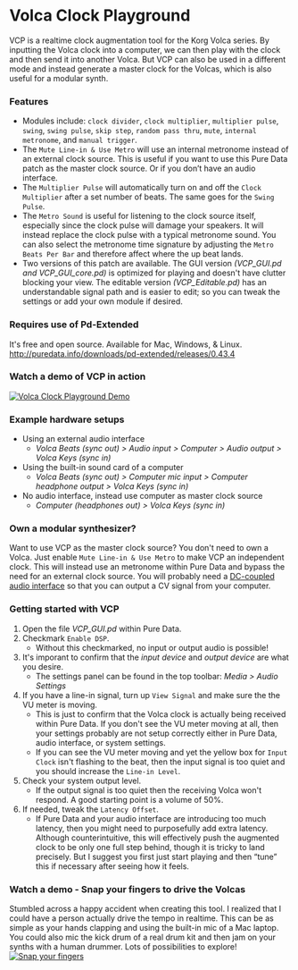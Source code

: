 # Volca Clock Playground
VCP is a realtime clock augmentation tool for the Korg Volca series. By inputting the Volca clock into a computer, we can then play with the clock and then send it into another Volca. But VCP can also be used in a different mode and instead generate a master clock for the Volcas, which is also useful for a modular synth.

### Features
- Modules include: `clock divider`, `clock multiplier`, `multiplier pulse`, `swing`, `swing pulse`, `skip step`, `random pass thru`, `mute`, `internal metronome`, and `manual trigger`.
- The `Mute Line-in & Use Metro` will use an internal metronome instead of an external clock source. This is useful if you want to use this Pure Data patch as the master clock source. Or if you don’t have an audio interface.
- The `Multiplier Pulse` will automatically turn on and off the `Clock Multiplier` after a set number of beats. The same goes for the `Swing Pulse`.
- The `Metro Sound` is useful for listening to the clock source itself, especially since the clock pulse will damage your speakers. It will instead replace the clock pulse with a typical metronome sound. You can also select the metronome time signature by adjusting the `Metro Beats Per Bar` and therefore affect where the up beat lands.
- Two versions of this patch are available. The GUI version *(VCP_GUI.pd and VCP_GUI_core.pd)* is optimized for playing and doesn't have clutter blocking your view. The editable version *(VCP_Editable.pd)* has an understandable signal path and is easier to edit; so you can tweak the settings or add your own module if desired.

### Requires use of Pd-Extended
It's free and open source. Available for Mac, Windows, & Linux.<br>
http://puredata.info/downloads/pd-extended/releases/0.43.4

### Watch a demo of VCP in action
[![Volca Clock Playground Demo](https://img.youtube.com/vi/D63YXrjken0/0.jpg)](https://www.youtube.com/watch?v=D63YXrjken0)

### Example hardware setups
- Using an external audio interface
  - *Volca Beats (sync out) > Audio input > Computer > Audio output > Volca Keys (sync in)*
- Using the built-in sound card of a computer
  - *Volca Beats (sync out) > Computer mic input > Computer headphone output > Volca Keys (sync in)*
- No audio interface, instead use computer as master clock source
  - *Computer (headphones out) > Volca Keys (sync in)*

### Own a modular synthesizer?
Want to use VCP as the master clock source? You don't need to own a Volca. Just enable `Mute Line-in & Use Metro` to make VCP an independent clock. This will instead use an metronome within Pure Data and bypass the need for an external clock source. You will probably need a [DC-coupled audio interface](http://www.expert-sleepers.co.uk/siwacompatibility.html) so that you can output a CV signal from your computer.

### Getting started with VCP
1. Open the file *VCP_GUI.pd* within Pure Data.
2. Checkmark `Enable DSP`.
    - Without this checkmarked, no input or output audio is possible!
3. It's imporant to confirm that the *input device* and *output device* are what you desire.
    - The settings panel can be found in the top toolbar: *Media > Audio Settings*
4. If you have a line-in signal, turn up `View Signal` and make sure the the VU meter is moving.
    - This is just to confirm that the Volca clock is actually being received within Pure Data. If you don't see the VU meter moving at all, then your settings probably are not setup correctly either in Pure Data, audio interface, or system settings. 
    - If you can see the VU meter moving and yet the yellow box for `Input Clock` isn't flashing to the beat, then the input signal is too quiet and you should increase the `Line-in Level`.
5. Check your system output level.
    - If the output signal is too quiet then the receiving Volca won't respond. A good starting point is a volume of 50%.
6. If needed, tweak the `Latency Offset`.
    - If Pure Data and your audio interface are introducing too much latency, then you might need to purposefully add extra latency. Although counterintuitive, this will effectively push the augmented clock to be only one full step behind, though it is tricky to land precisely. But I suggest you first just start playing and then “tune” this if necessary after seeing how it feels.

### Watch a demo - Snap your fingers to drive the Volcas
Stumbled across a happy accident when creating this tool.  I realized that I could have a person actually drive the tempo in realtime. This can be as simple as your hands clapping and using the built-in mic of a Mac laptop. You could also mic the kick drum of a real drum kit and then jam on your synths with a human drummer. Lots of possibilities to explore! <br>
[![Snap your fingers](https://img.youtube.com/vi/7tdasezAuxI/0.jpg)](https://www.youtube.com/watch?v=7tdasezAuxI)
